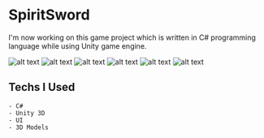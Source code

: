 # SpiritSword

I'm now working on this game project which is written in C# programming language while using Unity game engine.

![alt text](https://gcdnb.pbrd.co/images/vI7sTYlC2asi.png?o=1)
![alt text](https://gcdnb.pbrd.co/images/hkl2eMSWOYKR.png?o=1)
![alt text](https://gcdnb.pbrd.co/images/qFTokkhLUkPC.png?o=1)
![alt text](https://gcdnb.pbrd.co/images/8bwH4cd3TuT5.png?o=1)
![alt text](https://gcdnb.pbrd.co/images/tWTuOVbwDu1W.jpg?o=1)
![alt text](https://gcdnb.pbrd.co/images/KyXKSieIcuyt.jpg?o=1)


## Techs I Used

    - C#
    - Unity 3D
    - UI
    - 3D Models
